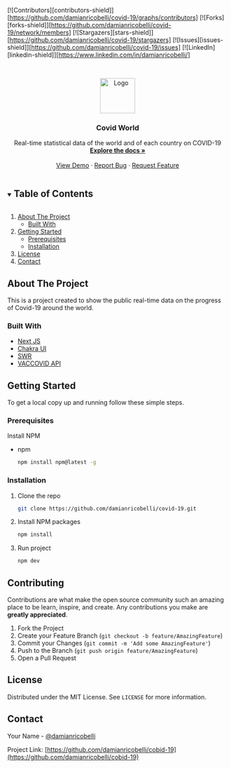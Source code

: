 [![Contributors][contributors-shield]][https://github.com/damianricobelli/covid-19/graphs/contributors]
[![Forks][forks-shield]][https://github.com/damianricobelli/covid-19/network/members]
[![Stargazers][stars-shield]][https://github.com/damianricobelli/covid-19/stargazers]
[![Issues][issues-shield]][https://github.com/damianricobelli/covid-19/issues]
[![LinkedIn][linkedin-shield]][https://www.linkedin.com/in/damianricobelli/]

<!-- PROJECT LOGO -->
<br />
<p align="center">
  <a href="https://github.com/damianricobelli/covid-19">
    <img src="assets/img/continents/all-world.svg" alt="Logo" width="80" height="80">
  </a>

  <h3 align="center">Covid World</h3>

  <p align="center">
    Real-time statistical data of the world and of each country on COVID-19
    <br />
    <a href="https://github.com/damianricobelli/covid-19"><strong>Explore the docs »</strong></a>
    <br />
    <br />
    <a href="https://covidworld-damianricobelli.vercel.app/">View Demo</a>
    ·
    <a href="https://github.com/damianricobelli/covid-19/issues">Report Bug</a>
    ·
    <a href="https://github.com/damianricobelli/covid-19/issues">Request Feature</a>
  </p>
</p>

<!-- TABLE OF CONTENTS -->
<details open="open">
  <summary><h2 style="display: inline-block">Table of Contents</h2></summary>
  <ol>
    <li>
      <a href="#about-the-project">About The Project</a>
      <ul>
        <li><a href="#built-with">Built With</a></li>
      </ul>
    </li>
    <li>
      <a href="#getting-started">Getting Started</a>
      <ul>
        <li><a href="#prerequisites">Prerequisites</a></li>
        <li><a href="#installation">Installation</a></li>
      </ul>
    </li>
    <li><a href="#license">License</a></li>
    <li><a href="#contact">Contact</a></li>
  </ol>
</details>

<!-- ABOUT THE PROJECT -->

## About The Project

This is a project created to show the public real-time data on the progress of Covid-19 around the world.

### Built With

- [Next JS](https://nextjs.org/)
- [Chakra UI](https://chakra-ui.com/)
- [SWR](https://swr.vercel.app/)
- [VACCOVID API](https://rapidapi.com/vaccovidlive-vaccovidlive-default/api/vaccovid-coronavirus-vaccine-and-treatment-tracker)

<!-- GETTING STARTED -->

## Getting Started

To get a local copy up and running follow these simple steps.

### Prerequisites

Install NPM

- npm
  ```sh
  npm install npm@latest -g
  ```

### Installation

1. Clone the repo
   ```sh
   git clone https://github.com/damianricobelli/covid-19.git
   ```
2. Install NPM packages
   ```sh
   npm install
   ```
3. Run project
   ```sh
   npm dev
   ```

<!-- CONTRIBUTING -->

## Contributing

Contributions are what make the open source community such an amazing place to be learn, inspire, and create. Any contributions you make are **greatly appreciated**.

1. Fork the Project
2. Create your Feature Branch (`git checkout -b feature/AmazingFeature`)
3. Commit your Changes (`git commit -m 'Add some AmazingFeature'`)
4. Push to the Branch (`git push origin feature/AmazingFeature`)
5. Open a Pull Request

<!-- LICENSE -->

## License

Distributed under the MIT License. See `LICENSE` for more information.

<!-- CONTACT -->

## Contact

Your Name - [@damianricobelli](https://twitter.com/damianricobelli)

Project Link: [https://github.com/damianricobelli/cobid-19](https://github.com/damianricobelli/cobid-19)
